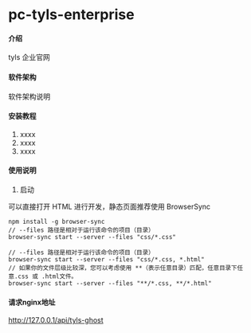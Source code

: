 <!--
 * @Author: yangyao
 * @Date: 2019-09-16 09:09:20
 * @LastEditors  : yangyao
 * @LastEditTime : 2020-03-14 22:35:52
 * @Description: 文件描述
 -->
# pc-tyls-enterprise

#### 介绍

tyls 企业官网

#### 软件架构

软件架构说明

#### 安装教程

1. xxxx
2. xxxx
3. xxxx

#### 使用说明

1. 启动

可以直接打开 HTML 进行开发，静态页面推荐使用 BrowserSync

```
npm install -g browser-sync
// --files 路径是相对于运行该命令的项目（目录）
browser-sync start --server --files "css/*.css"

// --files 路径是相对于运行该命令的项目（目录）
browser-sync start --server --files "css/*.css, *.html"
// 如果你的文件层级比较深，您可以考虑使用 **（表示任意目录）匹配，任意目录下任意.css 或 .html文件。
browser-sync start --server --files "**/*.css, **/*.html"
```

#### 请求nginx地址
http://127.0.0.1/api/tyls-ghost

